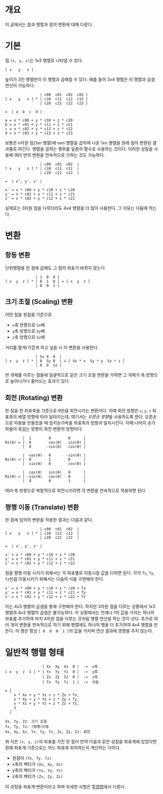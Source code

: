 # 개요

이 글에서는 점과 행렬과 점의 변환에 대해 다룬다.

# 기본

점 `(x, y, z)`는 1x3 행렬로 나타낼 수 있다.

```
[ x   y   z ]
```

높이가 3인 행렬만이 이 행렬과 곱해질 수 있다. 예를 들어 3x4 행렬은 이 행렬과 곱셈 연산이 가능하다.

```
                | c00  c01  c02  c03 |
[ x   y   z ] * | c10  c11  c12  c13 |
                | c20  c21  c22  c23 |

=  | a  b  c  d |

a = x * c00 + y * c10 + z * c20
b = x * c01 + y * c11 + z * c21
c = x * c02 + y * c12 + z * c22
d = x * c03 + y * c13 + z * c23
```

보통은 n차원 점(1xn 행렬)에 nxn 행렬을 곱하여 나온 1xn 행렬을 원래 점이 변환된 결과물로 여긴다. 행렬을 곱하는 행위를 일종의 함수로 사용하는 것이다. 이러한 성질을 사용해 여러 번의 변환을 연속적으로 가하는 것도 가능하다.

```
                | c00  c01  c02  |
[ x   y   z ] * | c10  c11  c12  |
                | c20  c21  c22  |

=  | x', y', z' |

x' = x * c00 + y * c10 + z * c20
y' = x * c01 + y * c11 + z * c21
z' = x * c02 + y * c12 + z * c22
```

실제로는 3차원 점을 다루더라도 4x4 행렬을 더 많이 사용한다. 그 이유는 다음에 적는다.

# 변환

## 항등 변환

단위행렬을 한 점에 곱해도 그 점의 좌표가 바뀌지 않는다.

```
              | 1  0  0 |
[ x  y  z ] * | 0  1  0 | = [ x  y  z ]
              | 0  0  1 |
```

## 크기 조절 (Scaling) 변환

어떤 점을 원점을 기준으로

- `x`축 방향으로 `Sx`배
- `y`축 방향으로 `Sy`배
- `z`축 방향으로 `Sz`배

거리를 멀게/가깝게 하고 싶을 시 이 변환을 사용한다.

```
              | Sx 0  0  |
[ x  y  z ] * | 0  Sy 0  | = [ Sx * x  Sy * y  Sz * z ]
              | 0  0  Sz |
```

한 개체를 이루는 점들에 일괄적으로 같은 크기 조절 변환을 가하면 그 개체가 축 방향으로 늘어나거나 줄어드는 효과가 있다.

## 회전 (Rotating) 변환

한 점을 한 좌표축을 기준으로 θ만큼 회전시키는 변환이다. 이때 회전 방향은 `x`, `y`, `z` 좌표축의 배열 방향에 따라 달라지는데, 여기서는 *오른손 방향*을 사용하도록 한다. 오른손으로 따봉을 만들었을 때 엄지손가락을 좌표축의 방향과 일치시킨다. 이때 나머지 손가락들이 휘감는 방향이 회전 변환의 방향이다.

```
        |  1        0        0      |
Rx(θ) = |  0        cos(θ)   sin(θ) |
        |  0       -sin(θ)   cos(θ) |

        |  cos(θ)   0       -sin(θ) |
Rx(θ) = |  0        1        0      |
        |  sin(θ)   0        cos(θ) |

        |  cos(θ)   sin(θ)   0      |
Rx(θ) = | -sin(θ)   cos(θ)   0      |
        |  0        0        1      |
```

여러 축 방향으로 복합적으로 회전시키려면 각 변환을 연속적으로 적용하면 된다.

## 평행 이동 (Translate) 변환

한 점에 임의의 변환을 적용한 결과는 다음과 같다.

```
                | c00  c01  c02  |
[ x   y   z ] * | c10  c11  c12  |
                | c20  c21  c22  |

=  | x', y', z' |

x' = x * c00 + y * c10 + z * c20
y' = x * c01 + y * c11 + z * c21
z' = x * c02 + y * c12 + z * c22
```

점을 평행 이동 시키기 위해서는 각 좌표별로 이동시킬 값을 더하면 된다. 각각 `Tx`, `Ty`, `Tz`만큼 이동시키기 위해서는 다음의 식을 구현해야 한다. 

```
x' = x * c00 + y * c10 + z * c20 + Tx
y' = x * c01 + y * c11 + z * c21 + Ty
z' = x * c02 + y * c12 + z * c22 + Tz
```

이는 4x3 행렬의 곱셈을 통해 구현해야 한다. 하지만 3차원 점을 다루는 상황에서 1x3 행렬과 4x3 행렬의 곱셈은 불가능하다. 이 상황에서는 언제나 1의 값을 가지는 하나의 좌표를 추가하여 마치 4차원 점을 다루는 것처럼 행렬 연산을 하는 것이 낫다. 추가로 여러 개의 변환을 연속적으로 하기 위해 행렬에도 하나의 행을 더 추가하여 4x4 행렬을 만든다. 이 행은 항상 `[ 0  0  0  1 ]`의 값을 가지며 연산 결과에 영향을 주지 않는다.

# 일반적 행렬 형태

```
                 | Xx  Xy  Xz  0 |  ->  x축
[ x  y  z  1 ] * | Yx  Yy  Yz  0 |  ->  y축
                 | Zx  Zy  Zz  0 |  ->  z축
                 | Tx  Ty  Tz  1 |  ->  이동

= [
	x * Xx + y * Yx + z * Zx + Tx,
    x * Xy + y * Yy + z * Zy + Ty,
	x * Xz + y * Yz + z * Zz + Tz,
	1
  ]

Xx, Yy, Zz: 크기 조절
Tx, Ty, Tz: (평행)이동
Xx, Xy, Xz, Yx, Yy, Yz, Zx, Zy, Zz: 회전
```

위 식은 `(x, y, z)`의 좌표를 가진 한 점이 만약 다음과 같은 성질을 좌표계에 있었다면 원래 좌표계 기준으로는 어느 좌표에 위치하는지 계산하는 식이다.

- 원점이 `(Tx, Ty, Tz)`
- x축의 벡터가 `(Xx, Xy, Xz)`
- y축의 벡터가 `(Yx, Yy, Yz)`
- z축의 벡터가 `(Zx, Zy, Zz)`

이 과정을 좌표계 변환이라고 하며 자세한 사항은 [투영법](projection.md)에서 다룬다.

